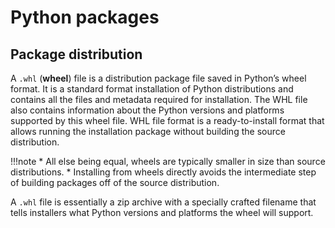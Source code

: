 # Python packages

## Package distribution

A `.whl` (**wheel**) file is a distribution package file saved in Python’s wheel format. It is a standard format 
installation of Python distributions and contains all the files and metadata required for installation. 
The WHL file also contains information about the Python versions and platforms supported by this wheel file. 
WHL file format is a ready-to-install format that allows running the installation package without building the 
source distribution.

!!!note
    * All else being equal, wheels are typically smaller in size than source distributions.
    * Installing from wheels directly avoids the intermediate step of building packages off of 
    the source distribution.

A `.whl` file is essentially a zip archive with a specially crafted filename that tells installers what 
Python versions and platforms the wheel will support.
